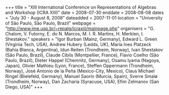 +++
title = "XIII International Conference on Representations of Algebras and Workshop (ICRA XIII)"
date = 2008-07-30
enddate = 2008-08-08
dates = "July 30 - August 8, 2008"
dateadded = 2007-11-01
location = "University of São Paulo, São Paulo, Brazil"
webpage = "http://www.ime.usp.br/~repalg/icraxiii/mainpage.php"
organisers = "G. Chalom, V. Futorny, E. do N. Marcos, M. I. R. Martins, H. Merklen, I. Shestakov."
speakers = "Igor Burban (Mainz, Germany), Edward L. Green (Virginia Tech, USA), Andrew Hubery (Ledds, UK), María Ines Platzeck (Bahia Blanca, Argentina), Idun Reiten (Trondheim, Norway), Ivan Shestakov (São Paulo, Brazil), Claude Cibils (Montpellier, France), Flavio Coelho (São Paulo, Brazil), Dieter Happel (Chemnitz, Germany), Osamu Iyama (Nagoya, Japan), Olivier Mathieu (Lyon, France), Steffen Oppermann (Trondheim, Norway), José Antonio de la Peña (Mexico-City, Mexico), Claus Michael Ringel (Bielefeld, Germany), Manuel Saorín (Murcia, Spain), Sverre Smalø (Trondheim, Norway), Dan Zacharia (Syracuse, USA), Efim Zelmanov (San Diego, USA)"
+++
